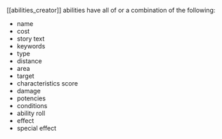 [[abilities_creator]]
abilities have all of or a combination of the following:

- name
- cost
- story text
- keywords
- type
- distance
- area
- target
- characteristics score
- damage
- potencies
- conditions
- ability roll
- effect
- special effect
